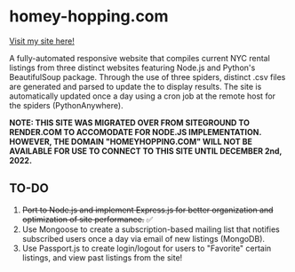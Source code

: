 # homey-hopping.com

<a href="https://homeyhopping.onrender.com/" target="_blank">Visit my site here!</a>

A fully-automated responsive website that compiles current NYC rental listings from three distinct websites featuring Node.js and Python's BeautifulSoup package. Through the use of three spiders, distinct .csv files are generated and parsed to update the to display results. The site is automatically updated once a day using a cron job at the remote host for the spiders (PythonAnywhere).

**NOTE: THIS SITE WAS MIGRATED OVER FROM SITEGROUND TO RENDER.COM TO ACCOMODATE FOR NODE.JS IMPLEMENTATION. HOWEVER, THE DOMAIN "HOMEYHOPPING.COM" WILL NOT BE AVAILABLE FOR USE TO CONNECT TO THIS SITE UNTIL DECEMBER 2nd, 2022.**

## TO-DO
1. ~~Port to Node.js and implement Express.js for better organization and optimization of site performance.~~ ✅
2. Use Mongoose to create a subscription-based mailing list that notifies subscribed users once a day via email of new listings (MongoDB).
3. Use Passport.js to create login/logout for users to "Favorite" certain listings, and view past listings from the site!
